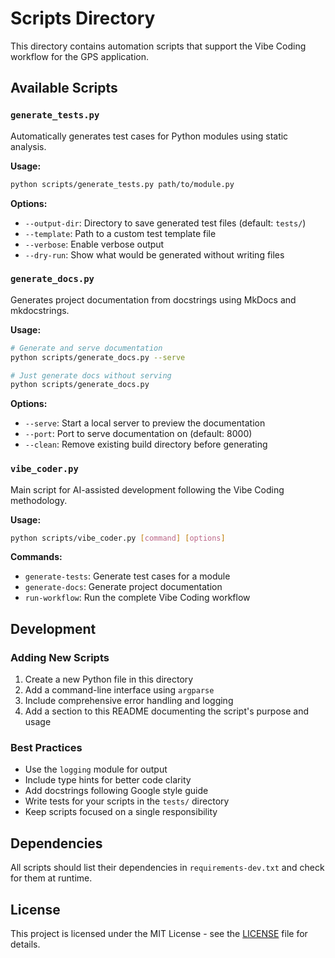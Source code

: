 # Scripts Directory

This directory contains automation scripts that support the Vibe Coding workflow for the GPS application.

## Available Scripts

### `generate_tests.py`

Automatically generates test cases for Python modules using static analysis.

**Usage:**
```bash
python scripts/generate_tests.py path/to/module.py
```

**Options:**
- `--output-dir`: Directory to save generated test files (default: `tests/`)
- `--template`: Path to a custom test template file
- `--verbose`: Enable verbose output
- `--dry-run`: Show what would be generated without writing files

### `generate_docs.py`

Generates project documentation from docstrings using MkDocs and mkdocstrings.

**Usage:**
```bash
# Generate and serve documentation
python scripts/generate_docs.py --serve

# Just generate docs without serving
python scripts/generate_docs.py
```

**Options:**
- `--serve`: Start a local server to preview the documentation
- `--port`: Port to serve documentation on (default: 8000)
- `--clean`: Remove existing build directory before generating

### `vibe_coder.py`

Main script for AI-assisted development following the Vibe Coding methodology.

**Usage:**
```bash
python scripts/vibe_coder.py [command] [options]
```

**Commands:**
- `generate-tests`: Generate test cases for a module
- `generate-docs`: Generate project documentation
- `run-workflow`: Run the complete Vibe Coding workflow

## Development

### Adding New Scripts

1. Create a new Python file in this directory
2. Add a command-line interface using `argparse`
3. Include comprehensive error handling and logging
4. Add a section to this README documenting the script's purpose and usage

### Best Practices

- Use the `logging` module for output
- Include type hints for better code clarity
- Add docstrings following Google style guide
- Write tests for your scripts in the `tests/` directory
- Keep scripts focused on a single responsibility

## Dependencies

All scripts should list their dependencies in `requirements-dev.txt` and check for them at runtime.

## License

This project is licensed under the MIT License - see the [LICENSE](../LICENSE) file for details.
